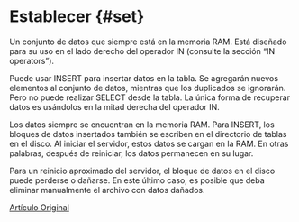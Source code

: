 # Establecer {#set}

Un conjunto de datos que siempre está en la memoria RAM. Está diseñado para su uso en el lado derecho del operador IN (consulte la sección “IN operators”).

Puede usar INSERT para insertar datos en la tabla. Se agregarán nuevos elementos al conjunto de datos, mientras que los duplicados se ignorarán.
Pero no puede realizar SELECT desde la tabla. La única forma de recuperar datos es usándolos en la mitad derecha del operador IN.

Los datos siempre se encuentran en la memoria RAM. Para INSERT, los bloques de datos insertados también se escriben en el directorio de tablas en el disco. Al iniciar el servidor, estos datos se cargan en la RAM. En otras palabras, después de reiniciar, los datos permanecen en su lugar.

Para un reinicio aproximado del servidor, el bloque de datos en el disco puede perderse o dañarse. En este último caso, es posible que deba eliminar manualmente el archivo con datos dañados.

[Artículo Original](https://clickhouse.tech/docs/es/operations/table_engines/set/) <!--hide-->
